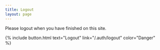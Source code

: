 ```yaml
---
title: Logout
layout: page
---
```


Please logout when you have finished on this site. 

{% include button.html text="Logout" link="/.auth/logout" color="Danger" %}
